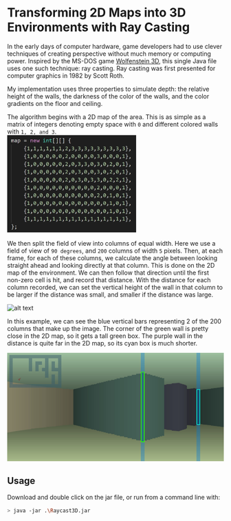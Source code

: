 # Transforming 2D Maps into 3D Environments with Ray Casting

In the early days of computer hardware, game developers had to use clever techniques of creating perspective without much memory or computing power. Inspired by the MS-DOS game [Wolfenstein 3D](https://en.wikipedia.org/wiki/Wolfenstein_3D), this single Java file uses one such technique: ray casting. Ray casting was first presented for computer graphics in 1982 by Scott Roth.

My implementation uses three properties to simulate depth: the relative height of the walls, the darkness of the color of the walls, and the color gradients on the floor and ceiling.

The algorithm begins with a 2D map of the area. This is as simple as a matrix of integers denoting empty space with `0` and different colored walls with `1, 2, and 3`.
<br>
<img src="https://github.com/SkylerRankin/Raycast3D/blob/master/res/map.PNG" width="300"/>

We then split the field of view into columns of equal width. Here we use a field of view of `90 degrees`, and `200` columns of width `5` pixels. Then, at each frame, for each of these columns, we calculate the angle between looking straight ahead and looking directly at that column. This is done on the 2D map of the environment. We can then follow that direction until the first non-zero cell is hit, and record that distance. With the distance for each column recorded, we can set the vertical height of the wall in that column to be larger if the distance was small, and smaller if the distance was large.

![alt text](https://github.com/SkylerRankin/Raycast3D/blob/master/res/demo.gif)

In this example, we can see the blue vertical bars representing 2 of the 200 columns that make up the image. The corner of the green wall is pretty close in the 2D map, so it gets a tall green box. The purple wall in the distance is quite far in the 2D map, so its cyan box is much shorter.

![Alt Text](https://github.com/SkylerRankin/Raycast3D/blob/master/res/diagram.jpg)

## Usage
Download and double click on the jar file, or run from a command line with:
```sh
> java -jar .\Raycast3D.jar
```
